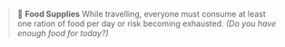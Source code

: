 > :cut_of_meat: **Food Supplies** While travelling, everyone must consume at least one ration of food per day or risk becoming exhausted.
> *(Do you have enough food for today?)*